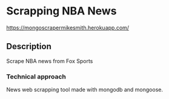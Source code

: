# Scrapping NBA News
https://mongoscrapermikesmith.herokuapp.com/

## Description
Scrape NBA news from Fox Sports

### Technical approach 
News web scrapping tool made with mongodb and mongoose.
